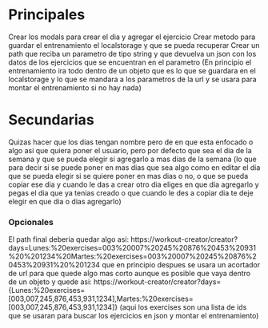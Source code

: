 # Principales

Crear los modals para crear el dia y agregar el ejercicio
Crear metodo para guardar el entrenamiento el localstorage y que se pueda recuperar
Crear un path que reciba un parametro de tipo string y que devuelva un json con los datos de los ejercicios que se encuentran en el parametro
(En principio el entrenamiento ira todo dentro de un objeto que es lo que se guardara en el localstorage y lo que se mandara a los parametros de la url y se usara para montar el entrenamiento si no hay nada)

# Secundarias

Quizas hacer que los dias tengan nombre pero de en que esta enfocado o algo asi que quiera poner el usuario, pero por defecto que sea el dia de la semana y que se pueda elegir si agregarlo a mas dias de la semana
(lo que para decir si se puede poner en mas dias que sea algo como en editar el dia que se pueda elegir si se quiere poner en mas dias o no, o que se pueda copiar ese dia y cuando le das a crear otro dia eliges en que dia agregarlo y pegas el dia que ya tenias creado o que cuando le des a copiar dia te deje elegir en que dia o dias agregarlo)

### Opcionales

El path final deberia quedar algo asi:
https://workout-creator/creator?days=Lunes:%20exercises=003%20007%20245%20876%20453%20931%20%201234%20Martes:%20exercises=003%20007%20245%20876%20453%20931%20%201234
que en principio despues se usara un acortador de url para que quede algo mas corto
aunque es posible que vaya dentro de un objeto y quede asi:
https://workout-creator/creator?days={Lunes:%20exercises=[003,007,245,876,453,931,1234],Martes:%20exercises=[003,007,245,876,453,931,1234]}
(aqui los exercises son una lista de ids que se usaran para buscar los ejercicios en json y montar el entrenamiento)
